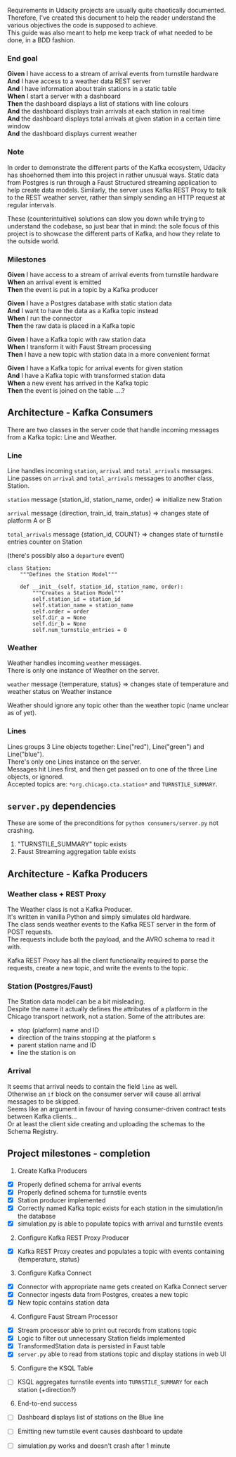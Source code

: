 Requirements in Udacity projects are usually quite chaotically documented.   
Therefore, I've created this document to help the reader understand the various objectives the code is supposed to achieve.   
This guide was also meant to help me keep track of what needed to be done, in a BDD fashion.

### End goal
**Given** I have access to a stream of arrival events from turnstile hardware  
**And** I have access to a weather data REST server  
**And** I have information about train stations in a static table  
**When** I start a server with a dashboard  
**Then** the dashboard displays a list of stations with line colours  
**And** the dashboard displays train arrivals at each station in real time  
**And** the dashboard displays total arrivals at given station in a certain time window  
**And** the dashboard displays current weather  

### Note
In order to demonstrate the different parts of the Kafka ecosystem, Udacity has shoehorned them into this project in rather unusual ways.
Static data from Postgres is run through a Faust Structured streaming application to help create data models.
Similarly, the server uses Kafka REST Proxy to talk to the REST weather server, rather than simply sending an HTTP request at regular intervals.

These (counterintuitive) solutions can slow you down while trying to understand the codebase, so just bear that in mind:
the sole focus of this project is to showcase the different parts of Kafka, and how they relate to the outside world.

### Milestones
**Given** I have access to a stream of arrival events from turnstile hardware  
**When** an arrival event is emitted  
**Then** the event is put in a topic by a Kafka producer  

**Given** I have a Postgres database with static station data  
**And** I want to have the data as a Kafka topic instead  
**When** I run the connector  
**Then** the raw data is placed in a Kafka topic  

**Given** I have a Kafka topic with raw station data  
**When** I transform it with Faust Stream processing  
**Then** I have a new topic with station data in a more convenient format  

**Given** I have a Kafka topic for arrival events for given station  
**And** I have a Kafka topic with transformed station data  
**When** a new event has arrived in the Kafka topic  
**Then** the event is joined on the table ....?

## Architecture - Kafka Consumers
There are two classes in the server code that handle incoming messages from a Kafka topic: Line and Weather.  

### Line
Line handles incoming `station`, `arrival` and `total_arrivals` messages.  
Line passes on `arrival` and `total_arrivals`  messages to another class, Station.  

`station` message {station_id, station_name, order} => initialize new Station  

`arrival` message {direction, train_id, train_status} => changes state of platform A or B  

`total_arrivals` message {station_id, COUNT} => changes state of turnstile entries counter on Station  

(there's possibly also a `departure` event)  

```
class Station:
    """Defines the Station Model"""

    def __init__(self, station_id, station_name, order):
        """Creates a Station Model"""
        self.station_id = station_id
        self.station_name = station_name
        self.order = order
        self.dir_a = None
        self.dir_b = None
        self.num_turnstile_entries = 0
```

### Weather
Weather handles incoming `weather` messages.  
There is only one instance of Weather on the server.  

`weather` message {temperature, status} => changes state of temperature and weather status on Weather instance

Weather should ignore any topic other than the weather topic (name unclear as of yet).  

### Lines
Lines groups 3 Line objects together: Line("red"), Line("green") and Line("blue").  
There's only one Lines instance on the server.  
Messages hit Lines first, and then get passed on to one of the three Line objects, or ignored.  
Accepted topics are: `*org.chicago.cta.station*` and `TURNSTILE_SUMMARY`.  


## `server.py` dependencies

These are some of the preconditions for `python consumers/server.py` not crashing.  
1. "TURNSTILE_SUMMARY" topic exists
2. Faust Streaming aggregation table exists


## Architecture - Kafka Producers  

### Weather class + REST Proxy  
The Weather class is not a Kafka Producer.    
It's written in vanilla Python and simply simulates old hardware.  
The class sends weather events to the Kafka REST server in the form of POST requests.  
The requests include both the payload, and the AVRO schema to read it with.  

Kafka REST Proxy has all the client functionality required to parse the requests, create a new topic, and write the events to the topic.  

### Station (Postgres/Faust)  
The Station data model can be a bit misleading.  
Despite the name it actually defines the attributes of a platform in the Chicago transport network, not a station. Some of the attributes are:  
- stop (platform) name and ID  
- direction of the trains stopping at the platform  s
- parent station name and ID  
- line the station is on  

### Arrival  
It seems that arrival needs to contain the field `line` as well.  
Otherwise an `if` block on the consumer server will cause all arrival messages to be skipped.  
Seems like an argument in favour of having consumer-driven contract tests between Kafka clients...  
Or at least the client side creating and uploading the schemas to the Schema Registry.  


## Project milestones - completion
1. Create Kafka Producers
- [x] Properly defined schema for arrival events  
- [x] Properly defined schema for turnstile events  
- [x] Station producer implemented
- [x] Correctly named Kafka topic exists for each station in the simulation/in the database  
- [x] simulation.py is able to populate topics with arrival and turnstile events

2. Configure Kafka REST Proxy Producer
- [x] Kafka REST Proxy creates and populates a topic with events containing {temperature, status}

3. Configure Kafka Connect
- [x] Connector with appropriate name gets created on Kafka Connect server  
- [x] Connector ingests data from Postgres, creates a new topic  
- [x] New topic contains station data  

4. Configure Faust Stream Processor
- [x] Stream processor able to print out records from stations topic  
- [x] Logic to filter out unnecessary Station fields implemented  
- [x] TransformedStation data is persisted in Faust table  
- [x] `server.py` able to read from stations topic and display stations in web UI   

5. Configure the KSQL Table
- [ ] KSQL aggregates turnstile events into `TURNSTILE_SUMMARY` for each station (+direction?)

6. End-to-end success

- [ ] Dashboard displays list of stations on the Blue line
- [ ] Emitting new turnstile event causes dashboard to update
- [ ] simulation.py works and doesn't crash after 1 minute
 

